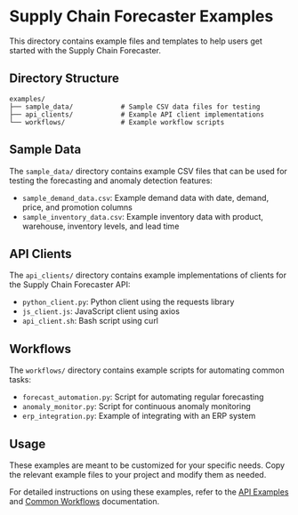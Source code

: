 # Supply Chain Forecaster Examples

This directory contains example files and templates to help users get started with the Supply Chain Forecaster.

## Directory Structure

```
examples/
├── sample_data/            # Sample CSV data files for testing
├── api_clients/            # Example API client implementations
└── workflows/              # Example workflow scripts
```

## Sample Data

The `sample_data/` directory contains example CSV files that can be used for testing the forecasting and anomaly detection features:

- `sample_demand_data.csv`: Example demand data with date, demand, price, and promotion columns
- `sample_inventory_data.csv`: Example inventory data with product, warehouse, inventory levels, and lead time

## API Clients

The `api_clients/` directory contains example implementations of clients for the Supply Chain Forecaster API:

- `python_client.py`: Python client using the requests library
- `js_client.js`: JavaScript client using axios
- `api_client.sh`: Bash script using curl

## Workflows

The `workflows/` directory contains example scripts for automating common tasks:

- `forecast_automation.py`: Script for automating regular forecasting
- `anomaly_monitor.py`: Script for continuous anomaly monitoring
- `erp_integration.py`: Example of integrating with an ERP system

## Usage

These examples are meant to be customized for your specific needs. Copy the relevant example files to your project and modify them as needed.

For detailed instructions on using these examples, refer to the [API Examples](../docs/usage/api_examples.md) and [Common Workflows](../docs/usage/common_workflows.md) documentation.